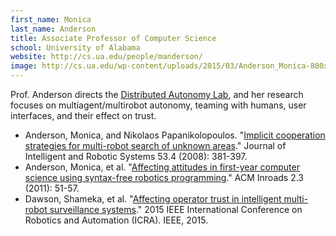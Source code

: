 ```yaml
---
first_name: Monica  
last_name: Anderson
title: Associate Professor of Computer Science
school: University of Alabama
website: http://cs.ua.edu/people/manderson/
image: http://cs.ua.edu/wp-content/uploads/2015/03/Anderson_Monica-800x1000.jpg
---
```

Prof. Anderson directs the [Distributed Autonomy Lab](http://robotics.cs.ua.edu/), and her research focuses on multiagent/multirobot autonomy, teaming with humans, user interfaces, and their effect on trust.
* Anderson, Monica, and Nikolaos Papanikolopoulos. "[Implicit cooperation strategies for multi-robot search of unknown areas](https://link.springer.com/article/10.1007/s10846-008-9242-5)." Journal of Intelligent and Robotic Systems 53.4 (2008): 381-397.
* Anderson, Monica, et al. "[Affecting attitudes in first-year computer science using syntax-free robotics programming](https://dl.acm.org/doi/10.1145/2003616.2003635)." ACM Inroads 2.3 (2011): 51-57.
* Dawson, Shameka, et al. "[Affecting operator trust in intelligent multi-robot surveillance systems](https://ieeexplore.ieee.org/abstract/document/7139654)." 2015 IEEE International Conference on Robotics and Automation (ICRA). IEEE, 2015.
